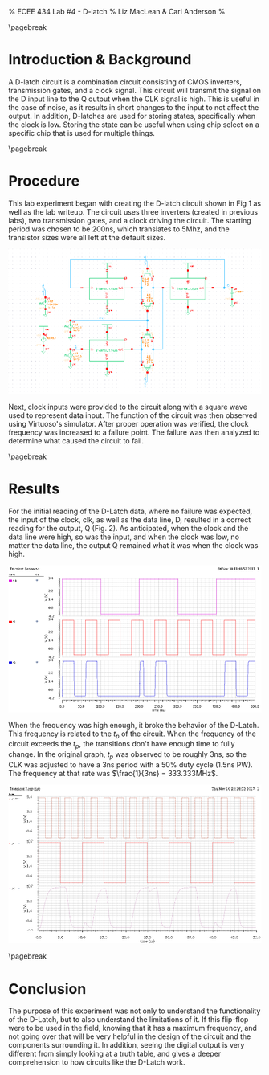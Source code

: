 % ECEE 434 Lab #4 - D-latch
% Liz MacLean & Carl Anderson
%

\pagebreak

# Introduction & Background

A D-latch circuit is a combination circuit consisting of CMOS inverters, transmission
gates, and a clock signal. This circuit will transmit the signal on the D input line
to the Q output when the CLK signal is high. This is useful in the case of noise, as
it results in short changes to the input to not affect the output.  In addition,
D-latches are used for storing states, specifically when the clock is low. Storing the
state can be useful when using chip select on a specific chip that is used for multiple things.

\pagebreak

# Procedure

This lab experiment began with creating the D-latch circuit shown in Fig 1 as well as
the lab writeup. The circuit uses three inverters (created in previous labs), two transmission
gates, and a clock driving the circuit.  The starting period was chosen to be 200ns, which
translates to 5Mhz, and the transistor sizes were all left at the default sizes.

![D-Latch Schematic](D-Latch.png)

Next, clock inputs were provided to the circuit along with a square wave used to represent
data input. The function of the circuit was then observed using Virtuoso's simulator. After
proper operation was verified, the clock frequency was increased to a failure point. The failure
was then analyzed to determine what caused the circuit to fail.

\pagebreak

# Results

For the initial reading of the D-Latch data, where no failure was expected, the input of
the clock, clk, as well as the data line, D, resulted in a correct reading for the output, Q (Fig. 2).
As anticipated, when the clock and the data line were high, so was the input, and when the
clock was low, no matter the data line, the output Q remained what it was when the clock was high.

![Correct Simulated Output from a D-Latch Circuit](D-Latch_Good.png)

When the frequency was high enough, it broke the behavior of the D-Latch. This frequency is related to the $t_p$ of the circuit. When the frequency of 
the circuit exceeds the $t_p$, the transitions don't have enough time to fully change. In the original graph, $t_p$ was observed to be roughly 3ns, so the 
CLK was adjusted to have a 3ns period with a 50% duty cycle (1.5ns PW). The frequency at that rate was $\frac{1}{3ns} = 333.333MHz$.

![Broken Simulated Output from D-Latch Circuit](D-Latch_Bad.png)

\pagebreak

# Conclusion

The purpose of this experiment was not only to understand the functionality of the D-Latch,
but to also understand the limitations of it.  If this flip-flop were to be used in the field,
knowing that it has a maximum frequency, and not going over that will be very helpful in the
design of the circuit and the components surrounding it.  In addition, seeing the digital output
is very different from simply looking at a truth table, and gives a deeper comprehension to how
circuits like the D-Latch work.





